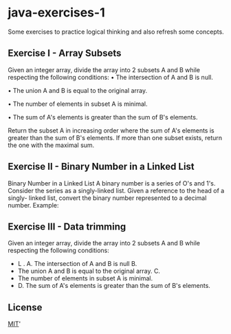 # java-exercises-1

Some exercises to practice logical thinking and also refresh some concepts.

## Exercise I - Array Subsets

Given an integer array, divide the array into 2 subsets A and B while respecting the following conditions:
• The intersection of A and B is null.

• The union A and B is equal to the original array.

• The number of elements in subset A is minimal.

• The sum of A's elements is greater than the sum of B's elements.

Return the subset A in increasing order where the sum of A's elements is greater than the sum of B's elements. If more
than one subset exists, return the one with the maximal sum.

## Exercise II - Binary Number in a Linked List

Binary Number in a Linked List A binary number is a series of O's and 1's. Consider the series as a singly-linked list.
Given a reference to the head of a singly- linked list, convert the binary number represented to a decimal number.
Example:

## Exercise III - Data trimming

Given an integer array, divide the array into 2 subsets A and B while respecting the following conditions:

- L . A. The intersection of A and B is null B.
- The union A and B is equal to the original array. C.
- The number of elements in subset A is minimal.
- D. The sum of A's elements is greater than the sum of B's elements.

## License

[MIT](https://choosealicense.com/licenses/mit/)'